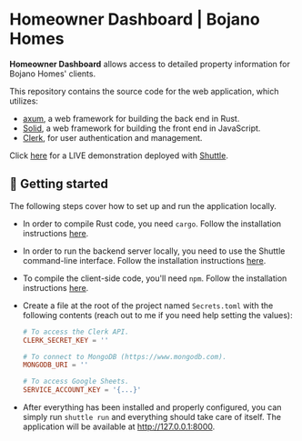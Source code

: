 # Homeowner Dashboard | Bojano Homes

**Homeowner Dashboard** allows access to detailed property information for
Bojano Homes' clients.

This repository contains the source code for the web application, which
utilizes:

- [axum], a web framework for building the back end in Rust.
- [Solid], a web framework for building the front end in JavaScript.
- [Clerk], for user authentication and management.

Click [here](https://bojano-homes-jcml.shuttle.app) for a LIVE demonstration
deployed with [Shuttle].

## 🚀 Getting started

The following steps cover how to set up and run the application locally.

- In order to compile Rust code, you need `cargo`. Follow the installation
  instructions
  [here](https://doc.rust-lang.org/cargo/getting-started/installation.html).

- In order to run the backend server locally, you need to use the Shuttle
  command-line interface. Follow the installation instructions
  [here](https://docs.shuttle.dev/getting-started/installation).

- To compile the client-side code, you'll need `npm`. Follow the installation
  instructions
  [here](https://docs.npmjs.com/downloading-and-installing-node-js-and-npm?ref=meilisearch-blog).

- Create a file at the root of the project named `Secrets.toml` with the
  following contents (reach out to me if you need help setting the values):

  ```toml
  # To access the Clerk API.
  CLERK_SECRET_KEY = ''

  # To connect to MongoDB (https://www.mongodb.com).
  MONGODB_URI = ''

  # To access Google Sheets.
  SERVICE_ACCOUNT_KEY = '{...}'
  ```

- After everything has been installed and properly configured, you can simply
  run `shuttle run` and everything should take care of itself. The application
  will be available at http://127.0.0.1:8000.

[axum]: https://github.com/tokio-rs/axum
[clerk]: https://clerk.com/
[shuttle]: https://github.com/shuttle-hq/shuttle
[solid]: https://github.com/solidjs/solid
